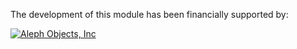 The development of this module has been financially supported by:

[![Aleph Objects, Inc](https://upload.wikimedia.org/wikipedia/en/3/3b/Aleph_Objects_Logo.png)](https://www.alephobjects.com)
